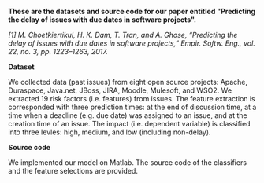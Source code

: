 **These are the datasets and source code for our paper entitled "Predicting the delay of issues with due dates in software projects".**

*[1] M. Choetkiertikul, H. K. Dam, T. Tran, and A. Ghose, “Predicting the delay of issues with due dates in software projects,” Empir. Softw. Eng., vol. 22, no. 3, pp. 1223–1263, 2017.*

**Dataset**

We collected data (past issues) from eight open source projects: Apache, Duraspace, Java.net, JBoss, JIRA, Moodle, Mulesoft, and WSO2. We extracted 19 risk factors (i.e. features) from issues. The feature extraction is corresponded with three prediction times: at the end of discussion time, at a time when a deadline (e.g. due date) was assigned to an issue, and at the creation time of an issue. The impact (i.e. dependent variable) is classified into three levles: high, medium, and low (including non-delay). 

**Source code**

We implemented our model on Matlab. The source code of the classifiers and the feature selections are provided.
